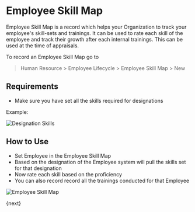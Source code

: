 # Employee Skill Map

Employee Skill Map is a record which helps your Organization to track your employee's skill-sets and trainings. It can be used to rate each skill of the employee and track their growth after each internal trainings. This can be used at the time of appraisals.

To record an Employee Skill Map go to

> Human Resource > Employee Lifecycle > Employee Skill Map > New

## Requirements

- Make sure you have set all the skills required for designations

Example:

![Designation Skills]({{docs_base_url}}/assets/img/human-resources/designation-skills.png)

## How to Use

- Set Employee in the Employee Skill Map
- Based on the designation of the Employee system will pull the skills set for that designation
- Now rate each skill based on the proficiency
- You can also record record all the trainings conducted for that Employee

![Employee Skill Map]({{docs_base_url}}/assets/img/human-resources/employee-skill-map.png)

{next}